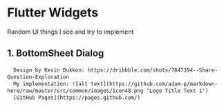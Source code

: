 # Flutter Widgets
Random UI things I see and try to implement

## 1. BottomSheet Dialog 
      Design by Kevin Dukkon: https://dribbble.com/shots/7847394--Share-Question-Exploration
      My implementation: ![alt text](https://github.com/adam-p/markdown-here/raw/master/src/common/images/icon48.png "Logo Title Text 1")
      [GitHub Pages](https://pages.github.com/)
